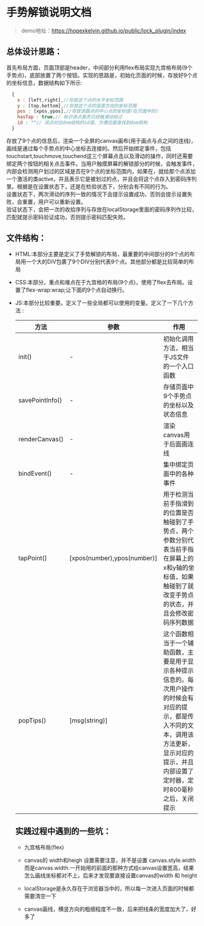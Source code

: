 # 手势解锁说明文档  
> demo地址：https://hopexkelvin.github.io/public/lock_plugin/index  

## 总体设计思路：  
首先布局方面，页面顶部是header，中间部分利用flex布局实现九宫格布局(9个手势点)，底部放置了两个按钮。实现的思路是，初始化页面的时候，存放好9个点的坐标信息，数据结构如下所示:  

```javascript
  {
    x : [left,right],//存放这个点的水平坐标范围
    y : [top,bottom],//存放这个点的竖直方向的坐标范围
    pos : [xpos,ypos],//存放该圆点的中心点的坐标值(在页面中的)
    hasTap : true,// 标识该点是否已经被滑动经过
    id : ""// 该点对应dom结构的id值，方便后面查找到dom结构
  }
```  

存放了9个点的信息后，渲染一个全屏的canvas画布(用于画点与点之间的连线)，画线是通过每个手势点的中心坐标去连接的。然后开始绑定事件，包括touchstart,touchmove,touchend这三个屏幕点击以及滑动的操作，同时还需要绑定两个按钮的相关点击事件。当用户触摸屏幕的解锁部分的时候，会触发事件，内部会检测用户划过的区域是否在9个点的坐标范围内，如果在，就给那个点添加一个激活的类active，并且表示它是被划过的点，并且会将这个点存入到密码序列里。根据是在设置状态下，还是在检验状态下，分别会有不同的行为。  
设置状态下，两次滑动的序列一致的情况下会提示设置成功，否则会提示设置失败，会重置，用户可以重新设置。  
验证状态下，会把一次的收拾序列与存放在localStorage里面的密码序列作比较，匹配就提示密码验证成功，否则提示密码匹配失败。

## 文件结构：  
- HTML:本部分主要是定义了手势解锁的布局，最重要的中间部分的9个点的布局用一个大的DIV包裹了9个DIV分别代表9个点。其他部分都是比较简单的布局  

- CSS:本部分，重点和难点在于九宫格的布局(9个点)，使用了flex去布局。设置了flex-wrap:wrap;让下面的9个点自动换行。  

- JS:本部分比较重要。定义了一些全局都可以使用的变量。定义了一下几个方法 :  


  |方法|参数|作用|
  |------|------|-------|
  |init()|-|初始化调用方法，相当于JS文件的一个入口函数|
  |savePointInfo()|-|存储页面中9个手势点的坐标以及状态信息|
  |renderCanvas()|-|渲染canvas用于后面画连线|
  |bindEvent()|-|集中绑定页面中的各种事件|
  |tapPoint()|[xpos(number),ypos(number)]|用于检测当前手指滑到的位置是否触碰到了手势点，两个参数分别代表当前手指在屏幕上的 x和y轴的坐标值，如果触碰到了就改变手势点的状态，并且会修改密码序列数据|
  |popTips()|[msg(string)]|这个函数相当于一个辅助函数，主要是用于显示各种提示信息的。每次用户操作的时候会有对应的提示，都是传入不同的文本，调用该方法更新，显示对应的提示，并且内部设置了定时器，定时800毫秒之后，关闭提示|  

  ## 实践过程中遇到的一些坑：  

  - 九宫格布局(flex)  

  - canvas的 width和heigh 设置需要注意，并不是设置 canvas.style.width 而是canvas.width.一开始用的前面的那种方式给canvas设置宽高，结果怎么画线坐标都对不上，后来才发现要直接设置canvas的width 和 height  

  - localStorage是永久存在于浏览器当中的，所以每一次进入页面的时候都需要清空一下  

  - canvas画线，横竖方向的粗细程度不一致，后来把线条的宽度加大了，好多了
